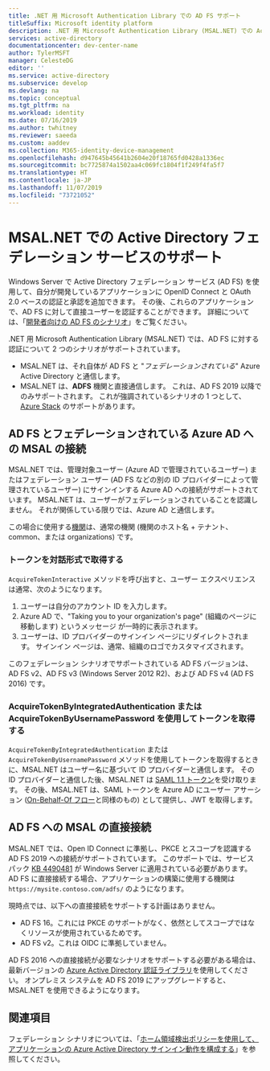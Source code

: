 ```yaml
---
title: .NET 用 Microsoft Authentication Library での AD FS サポート
titleSuffix: Microsoft identity platform
description: .NET 用 Microsoft Authentication Library (MSAL.NET) での Active Directory フェデレーション サービス (AD FS) サポートについて説明します。
services: active-directory
documentationcenter: dev-center-name
author: TylerMSFT
manager: CelesteDG
editor: ''
ms.service: active-directory
ms.subservice: develop
ms.devlang: na
ms.topic: conceptual
ms.tgt_pltfrm: na
ms.workload: identity
ms.date: 07/16/2019
ms.author: twhitney
ms.reviewer: saeeda
ms.custom: aaddev
ms.collection: M365-identity-device-management
ms.openlocfilehash: d947645b45641b2604e20f18765fd0428a1336ec
ms.sourcegitcommit: bc7725874a1502aa4c069fc1804f1f249f4fa5f7
ms.translationtype: HT
ms.contentlocale: ja-JP
ms.lasthandoff: 11/07/2019
ms.locfileid: "73721052"
---
```

# <a name="active-directory-federation-services-support-in-msalnet"></a>MSAL.NET での Active Directory フェデレーション サービスのサポート
Windows Server で Active Directory フェデレーション サービス (AD FS) を使用して、自分が開発しているアプリケーションに OpenID Connect と OAuth 2.0 ベースの認証と承認を追加できます。 その後、これらのアプリケーションで、AD FS に対して直接ユーザーを認証することができます。 詳細については、「[開発者向けの AD FS のシナリオ](https://docs.microsoft.com/en-us/windows-server/identity/ad-fs/overview/ad-fs-openid-connect-oauth-flows-scenarios)」をご覧ください。

.NET 用 Microsoft Authentication Library (MSAL.NET) では、AD FS に対する認証について 2 つのシナリオがサポートされています。

- MSAL.NET は、それ自体が AD FS と "*フェデレーションされている*" Azure Active Directory と通信します。
- MSAL.NET は、**ADFS** 機関と直接通信します。 これは、AD FS 2019 以降でのみサポートされます。 これが強調されているシナリオの 1 つとして、[Azure Stack](https://azure.microsoft.com/overview/azure-stack/) のサポートがあります。


## <a name="msal-connects-to-azure-ad-which-is-federated-with-ad-fs"></a>AD FS とフェデレーションされている Azure AD への MSAL の接続
MSAL.NET では、管理対象ユーザー (Azure AD で管理されているユーザー) またはフェデレーション ユーザー (AD FS などの別の ID プロバイダーによって管理されているユーザー) にサインインする Azure AD への接続がサポートされています。 MSAL.NET は、ユーザーがフェデレーションされていることを認識しません。 それが関係している限りでは、Azure AD と通信します。

この場合に使用する[機関](msal-client-application-configuration.md#authority)は、通常の機関 (機関のホスト名 + テナント、common、または organizations) です。

### <a name="acquiring-a-token-interactively"></a>トークンを対話形式で取得する
`AcquireTokenInteractive` メソッドを呼び出すと、ユーザー エクスペリエンスは通常、次のようになります。

1. ユーザーは自分のアカウント ID を入力します。
2. Azure AD で、"Taking you to your organization's page" (組織のページに移動します) というメッセージ が一時的に表示されます。
3. ユーザーは、ID プロバイダーのサインイン ページにリダイレクトされます。 サインイン ページは、通常、組織のロゴでカスタマイズされます。

このフェデレーション シナリオでサポートされている AD FS バージョンは、AD FS v2、AD FS v3 (Windows Server 2012 R2)、および AD FS v4 (AD FS 2016) です。

### <a name="acquiring-a-token-using-acquiretokenbyintegratedauthentication-or-acquiretokenbyusernamepassword"></a>AcquireTokenByIntegratedAuthentication または AcquireTokenByUsernamePassword を使用してトークンを取得する
`AcquireTokenByIntegratedAuthentication` または `AcquireTokenByUsernamePassword` メソッドを使用してトークンを取得するときに、MSAL.NET はユーザー名に基づいて ID プロバイダーと通信します。  その ID プロバイダーと通信した後、MSAL.NET は [SAML 1.1 トークン](reference-saml-tokens.md)を受け取ります。  その後、MSAL.NET は、SAML トークンを Azure AD にユーザー アサーション ([On-Behalf-Of フロー](msal-authentication-flows.md#on-behalf-of)と同様のもの) として提供し、JWT を取得します。

## <a name="msal-connects-directly-to-ad-fs"></a>AD FS への MSAL の直接接続
MSAL.NET では、Open ID Connect に準拠し、PKCE とスコープを認識する AD FS 2019 への接続がサポートされています。 このサポートでは、サービス パック [KB 4490481](https://support.microsoft.com/en-us/help/4490481/windows-10-update-kb4490481) が Windows Server に適用されている必要があります。 AD FS に直接接続する場合、アプリケーションの構築に使用する機関は `https://mysite.contoso.com/adfs/` のようになります。

現時点では、以下への直接接続をサポートする計画はありません。

- AD FS 16。これには PKCE のサポートがなく、依然としてスコープではなくリソースが使用されているためです。
- AD FS v2。これは OIDC に準拠していません。

 AD FS 2016 への直接接続が必要なシナリオをサポートする必要がある場合は、最新バージョンの [Azure Active Directory 認証ライブラリ](active-directory-authentication-libraries.md#microsoft-supported-client-libraries)を使用してください。 オンプレミス システムを AD FS 2019 にアップグレードすると、MSAL.NET を使用できるようになります。

## <a name="see-also"></a>関連項目

フェデレーション シナリオについては、「[ホーム領域検出ポリシーを使用して、アプリケーションの Azure Active Directory サインイン動作を構成する](https://docs.microsoft.com/azure/active-directory/manage-apps/configure-authentication-for-federated-users-portal)」を参照してください。
